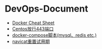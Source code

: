 # DevOps-Document
- [Docker Cheat Sheet](doc/Docker.md)
- [Centos放行443端口](doc/centos放行443端口.md)
- [docker-compose脚本(mysql、redis etc.)](docker-compose)
- [navicat重置试用期](navicat-reset-mac)